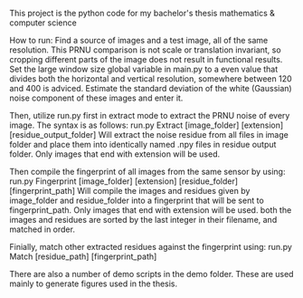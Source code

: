 This project is the python code for my bachelor's thesis mathematics & computer science

How to run:
Find a source of images and a test image, all of the same resolution.
This PRNU comparison is not scale or translation invariant, so cropping different parts of the image does not result in functional results.
Set the large window size global variable in main.py to a even value that divides both the horizontal and vertical resolution, somewhere between 120 and 400 is adviced.
Estimate the standard deviation of the white (Gaussian) noise component of these images and enter it.

Then, utilize run.py first in extract mode to extract the PRNU noise of every image.
The syntax is as follows:
run.py Extract [image_folder] [extension] [residue_output_folder]
Will extract the noise residue from all files in image folder and place them into identically named .npy files in residue output folder.
Only images that end with extension will be used.

Then compile the fingerprint of all images from the same sensor by using:
run.py Fingerprint [image_folder] [extension] [residue_folder] [fingerprint_path]
Will compile the images and residues given by image_folder and residue_folder into a fingerprint that will be sent to fingerprint_path.
Only images that end with extension will be used.
both the images and residues are sorted by the last integer in their filename, and matched in order.

Finially, match other extracted residues against the fingerprint using:
run.py Match [residue_path] [fingerprint_path]

There are also a number of demo scripts in the demo folder.
These are used mainly to generate figures used in the thesis.
